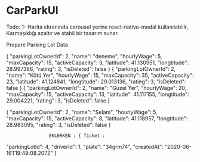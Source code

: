 # CarParkUI

Todo: 1- Harita ekranında carousel yerine react-native-modal kullanılabilir, Karmaşıklığı azaltır ve stabil bir tasarım sunar.


Prepare Parking Lot Data

{
  "parkingLotOwnerId": 2,
  "name": "deneme",
  "hourlyWage": 5,
  "maxCapacity": 15,
  "activeCapacity": 3,
  "latitude": 41.130951,
  "longtitude": 28.997386,
  "rating": 3,
  "isDeleted": false
}
{
  "parkingLotOwnerId": 2,
  "name": "Kötü Yer",
  "hourlyWage": 15,
  "maxCapacity": 35,
  "activeCapacity": 23,
  "latitude": 41.124841,
  "longtitude": 29.013136,
  "rating": 3,
  "isDeleted": false
}
{
  "parkingLotOwnerId": 2,
  "name": "Güzel Yer",
  "hourlyWage": 20,
  "maxCapacity": 15,
  "activeCapacity": 13,
  "latitude": 41.117155,
  "longtitude": 29.004221,
  "rating": 3,
  "isDeleted": false
}

{
  "parkingLotOwnerId": 2,
  "name": "Selam",
  "hourlyWage": 5,
  "maxCapacity": 15,
  "activeCapacity": 8,
  "latitude": 41.118957,
  "longtitude": 28.983095,
  "rating": 3,
  "isDeleted": false
}


                    EKLERKEN : { Ticket : 

  "parkingLotId": 4,
  "driverId": 1,
  "plate": "34grm74",
  "createdAt": "2020-06-16T19:49:08.207Z"
}